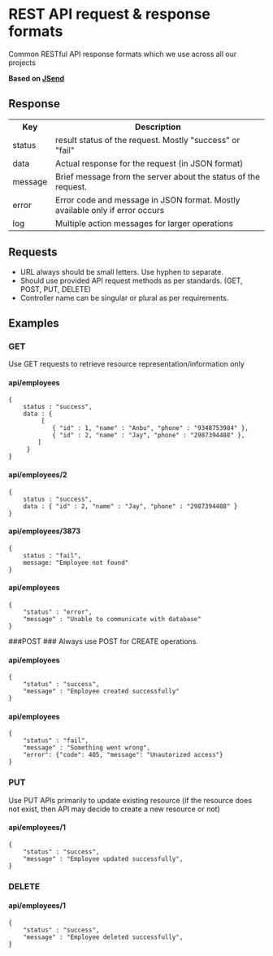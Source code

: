 # REST API request & response formats
Common RESTful API response formats which we use across all our projects

**Based on [JSend](https://github.com/omniti-labs/jsend)**

## Response
<table>
<tr>
    <th>Key</th><th>Description</th>
</tr>
<tr>
    <td>status</td>
    <td>result status of the request. Mostly "success" or "fail"</td>
</tr>
<tr>
    <td>data</td>
    <td>Actual response for the request (in JSON format)</td>
</tr>
<tr>
    <td>message</td>
    <td>Brief message from the server about the status of the request.</td>
</tr>
<tr>
    <td>error</td>
    <td>Error code and message in JSON format. Mostly available only if error occurs</td>
</tr>
<tr>
    <td>log</td>
    <td>Multiple action messages for larger operations</td>
</tr>
</table>

## Requests ##
 - URL always should be small letters. Use hyphen to separate.
 - Should use provided API request methods as per standards. (GET, POST, PUT, DELETE)
 - Controller name can be singular or plural as per requirements.

## Examples

### GET ### 
Use GET requests to retrieve resource representation/information only

#### api/employees ####
```
{
    status : "success",
    data : {
         [
            { "id" : 1, "name" : "Anbu", "phone" : "9348753984" },
            { "id" : 2, "name" : "Jay", "phone" : "2987394488" },
        ]
     }
}
```
#### api/employees/2 ####
```
{
    status : "success",
    data : { "id" : 2, "name" : "Jay", "phone" : "2987394488" }
}
```
#### api/employees/3873 ####
```
{
    status : "fail",
    message: "Employee not found"
}
```

#### api/employees ####
```
{
    "status" : "error",
    "message" : "Unable to communicate with database"
}
```
###POST ###
Always use POST for CREATE operations.

#### api/employees ####
```
{
    "status" : "success",
    "message" : "Employee created successfully"
}
```
#### api/employees ####
```
{
    "status" : "fail",
    "message" : "Something went wrong",
    "error": {"code": 405, "message": "Unautorized access"}
}
```

### PUT ###
Use PUT APIs primarily to update existing resource 
(if the resource does not exist, then API may decide to create a new resource or not)

#### api/employees/1 ####
```
{
    "status" : "success",
    "message" : "Employee updated successfully",
}
```

### DELETE ###

#### api/employees/1 ####
```
{
    "status" : "success",
    "message" : "Employee deleted successfully",
}
```